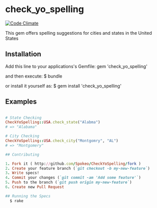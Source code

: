 # check_yo_spelling
[![Code Climate](https://codeclimate.com/github/Spokeo/CheckYoSpelling.png)](https://codeclimate.com/github/Spokeo/CheckYoSpelling)

This gem offers spelling suggestions for cities and states in the United States

## Installation

Add this line to your applications's Gemfile:
  gem 'check_yo_spelling'

and then execute:
  $ bundle

or install it yourself as:
  $ gem install 'check_yo_spelling'

## Examples
```ruby

# State Checking
CheckYoSpelling::USA.check_state("Alabma")
# => "Alabama"

# City Checking
CheckYoSpelling::USA.check_city("Montgomry", "AL")
# => "Montgomery"

## Contributing

1. Fork it ( http://github.com/Spokeo/CheckYoSpelling/fork )
2. Create your feature branch (`git checkout -b my-new-feature`)
3. Write specs!
4. Commit your changes (`git commit -am 'Add some feature'`)
5. Push to the branch (`git push origin my-new-feature`)
6. Create new Pull Request

## Running the Specs
  $ rake
